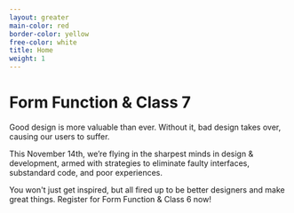```yaml
---
layout: greater
main-color: red
border-color: yellow
free-color:	white
title: Home
weight: 1
---
```


# Form Function & Class 7

Good design is more valuable than ever. Without it, bad design takes over, causing our users to suffer. 

This November 14th, we’re flying in the sharpest minds in design & development, armed with strategies to eliminate faulty interfaces, substandard code, and poor experiences. 

You won't just get inspired, but all fired up to be better designers and make great things. Register for Form Function & Class 6 now!

<!-- <figure>
	<img src="assets/demo.jpg" alt="Demo">
</figure>

- abc
- def
- ghi -->